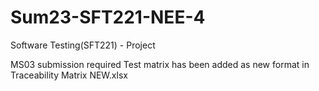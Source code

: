 # Sum23-SFT221-NEE-4


Software Testing(SFT221) - Project


MS03 submission required Test matrix has been added as new format in Traceability Matrix NEW.xlsx
